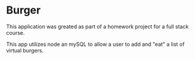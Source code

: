 # Burger

This application was greated as part of a homework project for a full stack course.

This app utilizes node an mySQL to allow a user to add and "eat" a list of virtual burgers.
